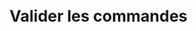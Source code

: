 ---
title: Valider les commandes
layout: layouts/page-administrator.njk
order: 3
tags:
 - administrator
---